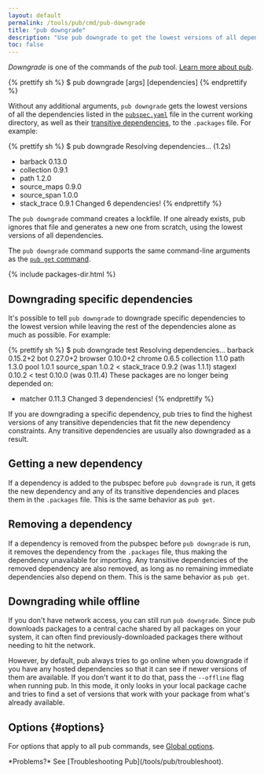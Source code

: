 ```yaml
---
layout: default
permalink: /tools/pub/cmd/pub-downgrade
title: "pub downgrade"
description: "Use pub downgrade to get the lowest versions of all dependencies used by your Dart application."
toc: false
---
```


_Downgrade_ is one of the commands of the _pub_ tool.
[Learn more about pub](/tools/pub).

{% prettify sh %}
$ pub downgrade [args] [dependencies]
{% endprettify %}

Without any additional arguments, `pub downgrade` gets the lowest versions of
all the dependencies listed in the [`pubspec.yaml`](/tools/pub/pubspec) file
in the current working directory, as well as their [transitive
dependencies](/tools/pub/glossary#transitive-dependency), to the `.packages` file.
For example:

{% prettify sh %}
$ pub downgrade
Resolving dependencies... (1.2s)
+ barback 0.13.0
+ collection 0.9.1
+ path 1.2.0
+ source_maps 0.9.0
+ source_span 1.0.0
+ stack_trace 0.9.1
Changed 6 dependencies!
{% endprettify %}

The `pub downgrade` command creates a lockfile. If one already exists,
pub ignores that file and generates a new one from scratch, using the lowest
versions of all dependencies.

The `pub downgrade` command supports the same command-line arguments
as the [`pub get` command](/tools/pub/cmd/pub-get).

{% include packages-dir.html %}

## Downgrading specific dependencies

It's possible to tell `pub downgrade` to downgrade specific dependencies to the
lowest version while leaving the rest of the dependencies alone as much as
possible. For example:

{% prettify sh %}
$ pub downgrade test
Resolving dependencies...
  barback 0.15.2+2
  bot 0.27.0+2
  browser 0.10.0+2
  chrome 0.6.5
  collection 1.1.0
  path 1.3.0
  pool 1.0.1
  source_span 1.0.2
< stack_trace 0.9.2 (was 1.1.1)
  stagexl 0.10.2
< test 0.10.0 (was 0.11.4)
These packages are no longer being depended on:
- matcher 0.11.3
Changed 3 dependencies!
{% endprettify %}

If you are downgrading a specific dependency, pub tries to find the
highest versions of any transitive dependencies that fit the new dependency
constraints. Any transitive dependencies are usually also downgraded
as a result.

## Getting a new dependency

If a dependency is added to the pubspec before `pub downgrade` is run,
it gets the new dependency and any of its transitive dependencies and
places them in the `.packages` file. This
is the same behavior as `pub get`.

## Removing a dependency

If a dependency is removed from the pubspec before `pub downgrade` is
run, it removes the dependency from the `.packages` file,
thus making the dependency unavailable for
importing. Any transitive dependencies of the removed dependency are
also removed, as long as no remaining immediate dependencies also
depend on them. This is the same behavior as `pub get`.

## Downgrading while offline

If you don't have network access, you can still run `pub downgrade`. Since pub
downloads packages to a central cache shared by all packages on your system, it
can often find previously-downloaded packages there without needing to hit the
network.

However, by default, pub always tries to go online when you downgrade if you
have any hosted dependencies so that it can see if newer versions of them are
available. If you don't want it to do that, pass the `--offline` flag when
running pub. In this mode, it only looks in your local package cache and
tries to find a set of versions that work with your package from what's already
available.

## Options {#options}

For options that apply to all pub commands, see
[Global options](/tools/pub/cmd#global-options).

<aside class="alert alert-info" markdown="1">
*Problems?*
See [Troubleshooting Pub](/tools/pub/troubleshoot).
</aside>
